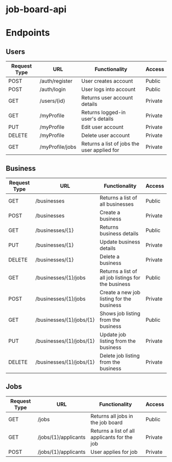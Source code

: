 # job-board-api

# Endpoints
## Users
| Request Type | URL             | Functionality                                       | Access  |
|--------------|-----------------|-----------------------------------------------------|---------|
| POST         | /auth/register  | User creates account                                | Public  |
| POST         | /auth/login     | User logs into account                              | Public  |
| GET          | /users/{id}     | Returns user account details                        | Private |
| GET          | /myProfile      | Returns logged-in user's details                    | Private |
| PUT          | /myProfile      | Edit user account                                   | Private |
| DELETE       | /myProfile      | Delete user account                                 | Private |
| GET          | /myProfile/jobs | Returns a list of jobs the user applied for         | Private |

## Business
| Request Type | URL                      | Functionality                                       | Access  |
|--------------|--------------------------|-----------------------------------------------------|---------|
| GET          | /businesses              | Returns a list of all businesses                    | Public  |
| POST         | /businesses              | Create a business                                   | Private |
| GET          | /businesses/{1}          | Returns business details                            | Public  |
| PUT          | /businesses/{1}          | Update business details                             | Private |
| DELETE       | /businesses/{1}          | Delete a business                                   | Private |
| GET          | /businesses/{1}/jobs     | Returns a list of all job listings for the business | Public  |
| POST         | /businesses/{1}/jobs     | Create a new job listing for the business           | Private |
| GET          | /businesses/{1}/jobs/{1} | Shows job listing from the business                 | Public  |
| PUT          | /businesses/{1}/jobs/{1} | Update job listing from the business                | Private |
| DELETE       | /businesses/{1}/jobs/{1} | Delete job listing from the business                | Private |

## Jobs
| Request Type | URL                      | Functionality                                       | Access  |
|--------------|--------------------------|-----------------------------------------------------|---------|
| GET          | /jobs                    | Returns all jobs in the job board                   | Public  |
| GET          | /jobs/{1}/applicants     | Returns a list of all applicants for the job        | Private |
| POST         | /jobs/{1}/applicants     | User applies for job                                | Private |
